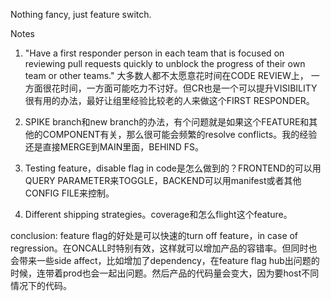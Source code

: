 Nothing fancy, just feature switch.

Notes
1. "Have a first responder person in each team that is focused on reviewing pull requests quickly to unblock the progress of their own team or other teams."
大多数人都不太愿意花时间在CODE REVIEW上， 一方面很花时间，一方面可能吃力不讨好。但CR也是一个可以提升VISIBILITY很有用的办法，最好让组里经验比较老的人来做这个FIRST RESPONDER。

2. SPIKE branch和new branch的办法，有个问题就是如果这个FEATURE和其他的COMPONENT有关，那么很可能会频繁的resolve conflicts。我的经验还是直接MERGE到MAIN里面，BEHIND FS。

3. Testing feature，disable flag in code是怎么做到的？FRONTEND的可以用QUERY PARAMETER来TOGGLE，BACKEND可以用manifest或者其他CONFIG FILE来控制。

4. Different shipping strategies。coverage和怎么flight这个feature。

conclusion:
feature flag的好处是可以快速的turn off feature，in case of regression。在ONCALL时特别有效，这样就可以增加产品的容错率。但同时也会带来一些side affect，比如增加了dependency，在feature flag hub出问题的时候，连带着prod也会一起出问题。然后产品的代码量会变大，因为要host不同情况下的代码。